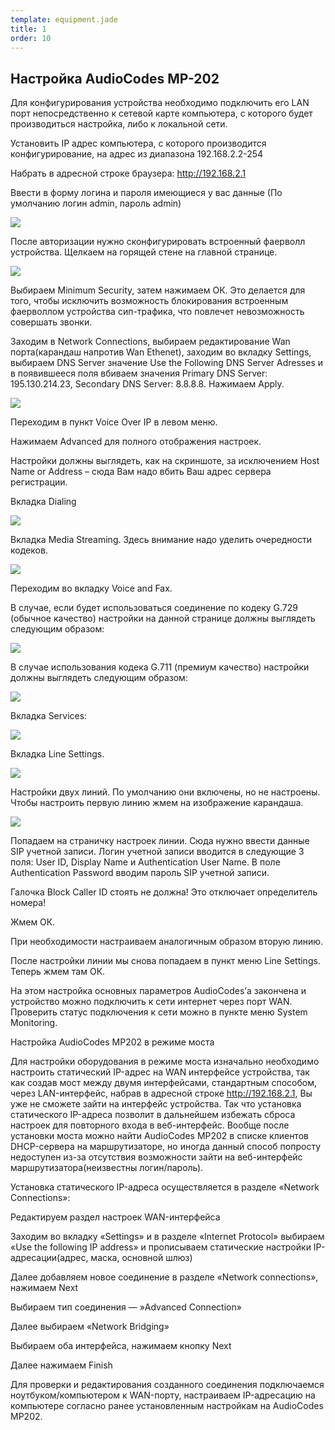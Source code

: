 ```yaml
--- 
template: equipment.jade
title: 1
order: 10
---
```


## Настройка AudioCodes MP-202

Для конфигурирования устройства необходимо подключить его LAN порт непосредственно к сетевой карте компьютера, с которого будет производиться настройка, либо к локальной сети.

Установить IP адрес компьютера, с которого производится конфигурирование, на адрес из диапазона 192.168.2.2-254

Набрать в адресной строке браузера: http://192.168.2.1

Ввести в форму логина и пароля имеющиеся у вас данные (По умолчанию логин admin, пароль admin)

![](1.jpg)

После авторизации нужно сконфигурировать встроенный фаерволл устройства. Щелкаем на горящей стене на главной странице.

![](2.jpg)

Выбираем Minimum Security, затем нажимаем ОК. Это делается для того, чтобы исключить возможность блокирования встроенным фаерволлом устройства сип-трафика, что повлечет невозможность совершать звонки.

Заходим в Network Connections, выбираем редактирование Wan порта(карандаш напротив Wan Ethenet), заходим во вкладку Settings, выбираем DNS Server значение Use the Following DNS Server Adresses и в появившееся поля вбиваем значения  Primary DNS Server: 195.130.214.23, Secondary DNS Server: 8.8.8.8. Нажимаем Apply.

![](3.jpg)

Переходим в пункт Voice Over IP в левом меню.

Нажимаем Advanced для полного отображения настроек.

Настройки должны выглядеть, как на скриншоте, за исключением Host Name or Address – сюда Вам надо вбить Ваш адрес сервера регистрации.

Вкладка Dialing

![](4.jpg)

Вкладка Media Streaming. Здесь внимание надо уделить очередности кодеков.

![](5.jpg)

 

Переходим во вкладку Voice and Fax.

В случае, если будет использоваться соединение по кодеку G.729 (обычное качество) настройки на данной странице должны выглядеть следующим образом:

![](6.jpg)

В случае использования кодека G.711 (премиум качество) настройки должны выглядеть следующим образом:

![](7.jpg)

Вкладка Services:

![](8.jpg)
 
Вкладка Line Settings.

![](9.jpg)


Настройки двух линий. По умолчанию они включены, но не настроены. Чтобы настроить первую линию жмем на изображение карандаша.

![](10.jpg)


Попадаем на страничку настроек линии. Сюда нужно ввести данные SIP учетной записи. Логин учетной записи вводится в следующие 3 поля: User ID, Display Name и Authentication User Name. В поле Authentication Password вводим пароль SIP учетной записи.

Галочка Block Caller ID стоять не должна! Это отключает определитель номера!

Жмем ОК.

При необходимости настраиваем аналогичным образом вторую линию.

После настройки линии мы снова попадаем в пункт меню Line Settings. Теперь жмем там ОК.

На этом настройка основных параметров AudioCodes’а закончена и устройство можно подключить к сети интернет через порт WAN. Проверить статус подключения к сети можно в пункте меню System Monitoring.

Настройка AudioCodes MP202 в режиме моста

Для настройки оборудования в режиме моста изначально необходимо настроить статический IP-адрес на WAN интерфейсе устройства, так как создав мост между двумя интерфейсами, стандартным способом, через LAN-интерфейс, набрав в адресной строке http://192.168.2.1, Вы уже не сможете зайти на интерфейс устройства. Так что установка статического IP-адреса позволит в дальнейшем избежать сброса настроек для повторного входа в веб-интерфейс. Вообще после установки моста можно найти AudioCodes MP202 в списке клиентов DHCP-сервера на маршрутизаторе, но иногда данный способ попросту недоступен из-за отсутствия возможности зайти на веб-интерфейс маршрутизатора(неизвестны логин/пароль).

Установка статического IP-адреса осуществляется в разделе «Network Connections»:

Редактируем раздел настроек WAN-интерфейса

Заходим во вкладку «Settings» и в разделе «Internet Protocol» выбираем «Use the following IP address» и прописываем статические настройки IP-адресации(адрес, маска, основной шлюз)

Далее добавляем новое соединение в разделе «Network connections», нажимаем Next

Выбираем тип соединения —  »Advanced Connection»

Далее выбираем «Network Bridging»

Выбираем оба интерфейса, нажимаем кнопку Next

Далее нажимаем Finish

Для проверки и редактирования созданного соединения подключаемся ноутбуком/компьютером к WAN-порту, настраиваем IP-адресацию на компьютере согласно ранее установленным настройкам на AudioCodes MP202.